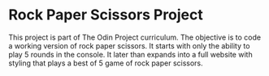 
# Rock Paper Scissors Project

This project is part of The Odin Project curriculum. The objective is to code a working version of rock paper scissors. It starts with only the ability to play 5 rounds in the console. It later than expands into a full website with styling that plays a best of 5 game of rock paper scissors.
